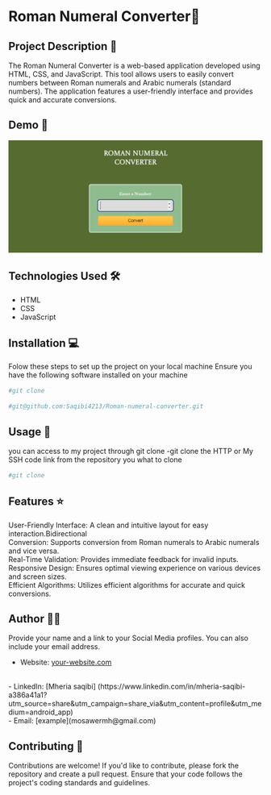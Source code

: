 # Roman Numeral Converter🚀

## Project Description 📝
The Roman Numeral Converter is a web-based application developed using HTML, CSS, and JavaScript. This tool allows users to easily convert numbers between Roman numerals and Arabic numerals (standard numbers). The application features a user-friendly interface and provides quick and accurate conversions.

## Demo 📸

![Demo](./img/roman.png)

## Technologies Used 🛠️
- HTML
- CSS
- JavaScript
## Installation 💻

Folow these steps to set up the project on your local machine 
Ensure you have the following software installed on your machine

```bash
#git clone
```
```bash
#git@github.com:Saqibi4213/Roman-numeral-converter.git
```

## Usage 🎯

you can access to my project through git clone 
-git clone the HTTP or My SSH code link from the repository you what to clone 

```bash
#git clone
```

## Features ⭐
User-Friendly Interface: A clean and intuitive layout for easy interaction.Bidirectional 
<br>
Conversion: Supports conversion from Roman numerals to Arabic numerals and vice versa.
<br>
Real-Time Validation: Provides immediate feedback for invalid inputs.
<br>
Responsive Design: Ensures optimal viewing experience on various devices and screen sizes.
<br>
Efficient Algorithms: Utilizes efficient algorithms for accurate and quick conversions.

## Author 👩‍💻

Provide your name and a link to your Social Media profiles. You can also include your email address.

- Website: [your-website.com](https://your-website.com)
<br>
- LinkedIn: [Mheria saqibi] (https://www.linkedin.com/in/mheria-saqibi-a386a41a1?utm_source=share&utm_campaign=share_via&utm_content=profile&utm_medium=android_app)
<br>
- Email: [example](mosawermh@gmail.com)

## Contributing 🤝

Contributions are welcome! If you'd like to contribute, please fork the repository and create a pull request. Ensure that your code follows the project's coding standards and guidelines.

